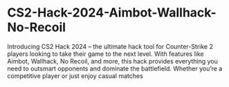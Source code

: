 # CS2-Hack-2024-Aimbot-Wallhack-No-Recoil
Introducing CS2 Hack 2024 – the ultimate hack tool for Counter-Strike 2 players looking to take their game to the next level. With features like Aimbot, Wallhack, No Recoil, and more, this hack provides everything you need to outsmart opponents and dominate the battlefield. Whether you’re a competitive player or just enjoy casual matches
